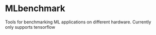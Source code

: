 # MLbenchmark
Tools for benchmarking ML applications on different hardware.
Currently only supports tensorflow
